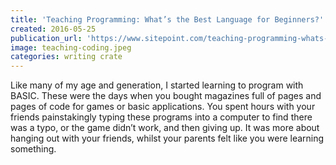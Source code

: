 ```yaml
---
title: 'Teaching Programming: What’s the Best Language for Beginners?'
created: 2016-05-25
publication_url: 'https://www.sitepoint.com/teaching-programming-whats-the-best-language-for-beginners/'
image: teaching-coding.jpeg
categories: writing crate
---
```


Like many of my age and generation, I started learning to program with BASIC. These were the days when you bought magazines full of pages and pages of code for games or basic applications. You spent hours with your friends painstakingly typing these programs into a computer to find there was a typo, or the game didn’t work, and then giving up. It was more about hanging out with your friends, whilst your parents felt like you were learning something.